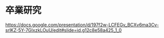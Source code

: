 # 卒業研究
https://docs.google.com/presentation/d/197f2w-LCFEGv_BCXv6ma3Cv-srlKZ-5Y-7GIxzkLOuU/edit#slide=id.g12c8e58a425_1_0
